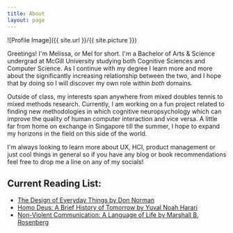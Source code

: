 ```yaml
---
title: About
layout: page
---
```

![Profile Image]({{ site.url }}/{{ site.picture }})

<p>Greetings! I'm Melissa, or Mel for short. I'm a Bachelor of Arts & Science undergrad at McGill University studying both Cognitive Sciences and Computer Science. As I continue with my degree I learn more and more about the significantly increasing relationship between the two, and I hope that by doing so I will discover my own role within <em>both</em> domains.</p>

<p> Outside of class, my interests span anywhere from mixed doubles tennis to mixed methods research. Currently, I am working on a fun project related to finding new methodologies in which cognitive neuropsychology which can improve the quality of human computer interaction and vice versa. A little far from home on exchange in Singapore till the summer, I hope to expand my horizons in the field on this side of the world.</p>

<p> I'm always looking to learn more about UX, HCI, product management or just cool things in general so if you have any blog or book recommendations feel free to drop me a line on any of my socials! </p>

<h2> Current Reading List: </h2>
<ul class = "reading-list"> 
	<li><a href= "https://mitpress.mit.edu/books/design-everyday-things">The Design of Everyday Things by Don Norman</a></li>
	<li><a href="https://books.google.com.sg/books?id=dWYyCwAAQBAJ&printsec=frontcover&dq=homo+deus+a+brief+history+of+tomorrow&hl=en&sa=X&redir_esc=y#v=onepage&q=homo%20deus%20a%20brief%20history%20of%20tomorrow&f=false">Homo Deus: A Brief History of Tomorrow by Yuval Noah Harari</a></li>
	<li><a href="https://en.wikipedia.org/wiki/Nonviolent_Communication">Non-Violent Communication: A Language of Life by Marshall B. Rosenberg</a></li>
